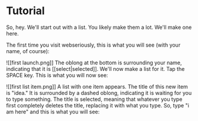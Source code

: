 # Tutorial

So, hey. We'll start out with a list. You likely make them a lot. We'll make one here.

The first time you visit webseriously, this is what you will see (with your name, of course):

![[first launch.png]]
The oblong at the bottom is surrounding your name, indicating that it is [[select|selected]]. We'll now make a list for it. Tap the SPACE key. This is what you will now see:

![[first list item.png]]
A list with one item appears. The title of this new item is "idea." It is surrounded by a dashed oblong, indicating it is waiting for you to type something. The title is selected, meaning that whatever you type first completely deletes the title, replacing it with what you type. So, type "i am here" and this is what you will see: